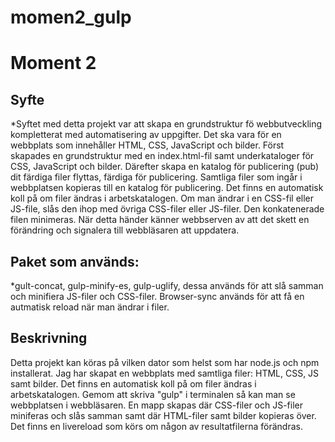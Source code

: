 # momen2_gulp

# Moment 2
## Syfte
*Syftet med detta projekt var att skapa en grundstruktur fö webbutveckling kompletterat med automatisering av uppgifter. Det ska vara för en webbplats som innehåller HTML, CSS, JavaScript och bilder. Först skapades en grundstruktur med en index.html-fil samt underkataloger för CSS, JavaScript och bilder. Därefter skapa en katalog för publicering (pub) dit färdiga filer flyttas, färdiga för publicering. Samtliga filer som ingår i webbplatsen kopieras till en katalog för publicering. Det finns en automatisk koll på om filer ändras i arbetskatalogen. Om man ändrar i en CSS-fil eller JS-file, slås den ihop med övriga CSS-filer eller JS-filer. Den konkatenerade filen minimeras. När detta händer känner webbserven av att det skett en förändring och signalera till webbläsaren att uppdatera.
## Paket som används:
*gult-concat, gulp-minify-es, gulp-uglify, dessa används för att slå samman och minifiera JS-filer och CSS-filer. Browser-sync används för att få en autmatisk reload när man ändrar i filer.
## Beskrivning
Detta projekt kan köras på vilken dator som helst som har node.js och npm installerat.
Jag har skapat en webbplats med samtliga filer: HTML, CSS, JS samt bilder. Det finns en automatisk koll på om filer ändras i arbetskatalogen. Gemom att skriva "gulp" i terminalen så kan man se webbplatsen i webbläsaren. En mapp skapas där CSS-filer och JS-filer miniferas och slås samman samt där HTML-filer samt bilder kopieras över. Det finns en livereload som körs om någon av resultatfilerna förändras. 
